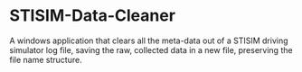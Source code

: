 # STISIM-Data-Cleaner
A windows application that clears all the meta-data out of a STISIM driving simulator log file, saving the raw, collected data in a new file, preserving the file name structure.
